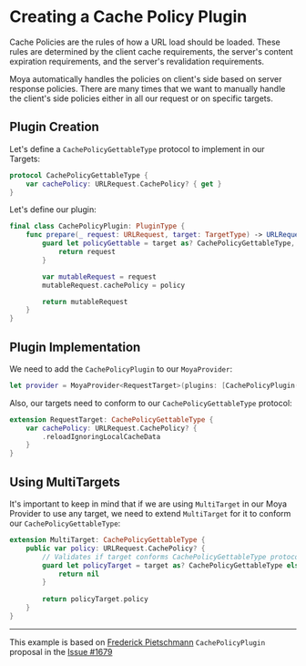 # Creating a Cache Policy Plugin

Cache Policies are the rules of how a URL load should be loaded. These rules are determined by the client cache requirements, the server's content expiration requirements, and the server's revalidation requirements.

Moya automatically handles the policies on client's side based on server response policies. There are many times that we want to manually handle the client's side policies either in all our request or on specific targets.

## Plugin Creation

Let's define a `CachePolicyGettableType` protocol to implement in our Targets:

```swift
protocol CachePolicyGettableType {
    var cachePolicy: URLRequest.CachePolicy? { get }
}
```

Let's define our plugin:

```swift
final class CachePolicyPlugin: PluginType {
    func prepare(_ request: URLRequest, target: TargetType) -> URLRequest {
        guard let policyGettable = target as? CachePolicyGettableType, let policy = policyGettable.policy else {
            return request
        }

        var mutableRequest = request
        mutableRequest.cachePolicy = policy

        return mutableRequest
    }
}
```

## Plugin Implementation
We need to add the `CachePolicyPlugin` to our `MoyaProvider`:

```swift
let provider = MoyaProvider<RequestTarget>(plugins: [CachePolicyPlugin()])
```

Also, our targets need to conform to our `CachePolicyGettableType` protocol:

```swift
extension RequestTarget: CachePolicyGettableType {
    var cachePolicy: URLRequest.CachePolicy? {
        .reloadIgnoringLocalCacheData
    }
}
```

## Using MultiTargets
It's important to keep in mind that if we are using `MultiTarget` in our Moya Provider to use any target, we need to extend `MultiTarget` for it to conform our `CachePolicyGettableType`:

```swift
extension MultiTarget: CachePolicyGettableType {
    public var policy: URLRequest.CachePolicy? {
        // Validates if target conforms CachePolicyGettableType protocol
        guard let policyTarget = target as? CachePolicyGettableType else {
            return nil
        }
        
        return policyTarget.policy
    }
}
```

---

This example is based on [Frederick Pietschmann](https://github.com/fredpi) `CachePolicyPlugin` proposal in the [Issue #1679](https://github.com/Moya/Moya/issues/1679)

